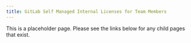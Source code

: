 ```yaml
---
title: GitLab Self Managed Internal Licenses for Team Members
---
```


This is a placeholder page. Please see the links below for any child pages that exist.
